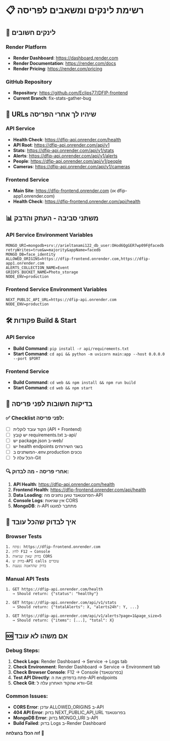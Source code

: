 # 📋 רשימת לינקים ומשאבים לפריסה

## 🔗 לינקים חשובים

### Render Platform
- **Render Dashboard**: https://dashboard.render.com
- **Render Documentation**: https://render.com/docs
- **Render Pricing**: https://render.com/pricing

### GitHub Repository
- **Repository**: https://github.com/Eclips77/DFIP-frontend
- **Current Branch**: fix-stats-gather-bug

## 🎯 URLs שיהיו לך אחרי הפריסה

### API Service
- **Health Check**: https://dfip-api.onrender.com/health
- **API Root**: https://dfip-api.onrender.com/api/v1
- **Stats**: https://dfip-api.onrender.com/api/v1/stats
- **Alerts**: https://dfip-api.onrender.com/api/v1/alerts
- **People**: https://dfip-api.onrender.com/api/v1/people
- **Cameras**: https://dfip-api.onrender.com/api/v1/cameras

### Frontend Service
- **Main Site**: https://dfip-frontend.onrender.com (או dfip-app1.onrender.com)
- **Health Check**: https://dfip-frontend.onrender.com/api/health

## 📊 משתני סביבה - העתק והדבק

### API Service Environment Variables
```
MONGO_URI=mongodb+srv://arieltanami122_db_user:OHod6QgGER7wp09F@facedb.k2ycus.mongodb.net/?retryWrites=true&w=majority&appName=facedb
MONGO_DB=face_identity
ALLOWED_ORIGINS=https://dfip-frontend.onrender.com,https://dfip-app1.onrender.com
ALERTS_COLLECTION_NAME=Event
GRIDFS_BUCKET_NAME=Photo_storage
NODE_ENV=production
```

### Frontend Service Environment Variables
```
NEXT_PUBLIC_API_URL=https://dfip-api.onrender.com
NODE_ENV=production
```

## 🛠️ פקודות Build & Start

### API Service
- **Build Command**: `pip install -r api/requirements.txt`
- **Start Command**: `cd api && python -m uvicorn main:app --host 0.0.0.0 --port $PORT`

### Frontend Service
- **Build Command**: `cd web && npm install && npm run build`
- **Start Command**: `cd web && npm start`

## 🚨 בדיקות חשובות לפני פריסה

### ✅ Checklist לפני פריסה:
- [ ] הקוד עובד לוקלית (API + Frontend)
- [ ] יש קובץ requirements.txt ב-api/
- [ ] יש package.json ב-web/
- [ ] יש health endpoints בשני השירותים
- [ ] המשתנים ב-.env.production נכונים
- [ ] הכל עלה ל-Git

### 🔍 אחרי פריסה - מה לבדוק:
1. **API Health**: https://dfip-api.onrender.com/health
2. **Frontend Health**: https://dfip-frontend.onrender.com/api/health
3. **Data Loading**: הפרונטאנד טוען נתונים מה-API
4. **Console Logs**: אין שגיאות CORS
5. **MongoDB**: ה-API מתחבר למונגו

## 📱 איך לבדוק שהכל עובד

### Browser Tests
```
1. פתח: https://dfip-frontend.onrender.com
2. לחץ F12 → Console
3. בדוק שאין שגיאות CORS
4. בדוק ש-API calls עובדים
5. בדוק שהדאטה נטענת
```

### Manual API Tests
```
1. GET https://dfip-api.onrender.com/health
   → Should return: {"status": "healthy"}

2. GET https://dfip-api.onrender.com/api/v1/stats
   → Should return: {"totalAlerts": X, "alerts24h": Y, ...}

3. GET https://dfip-api.onrender.com/api/v1/alerts?page=1&page_size=5
   → Should return: {"items": [...], "total": X}
```

## 🆘 אם משהו לא עובד

### Debug Steps:
1. **Check Logs**: Render Dashboard → Service → Logs tab
2. **Check Environment**: Render Dashboard → Service → Environment tab
3. **Check Browser Console**: F12 → Console (בפרונטאנד)
4. **Test API Directly**: פתח בדפדפן את ה-API endpoints
5. **Check Git**: וודא שהקוד האחרון עלה ל-Git

### Common Issues:
- **CORS Error**: עדכן ALLOWED_ORIGINS ב-API
- **404 API Error**: בדוק NEXT_PUBLIC_API_URL בפרונטאנד
- **MongoDB Error**: בדוק MONGO_URI ב-API
- **Build Failed**: בדוק Logs ב-Render Dashboard

**זה הכל! בהצלחה! 🚀**